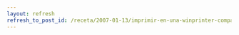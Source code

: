 ```yaml
---
layout: refresh
refresh_to_post_id: /receta/2007-01-13/imprimir-en-una-winprinter-compartida-por-un-ms-windows
---
```

